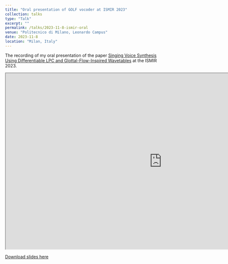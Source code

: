 ```yaml
---
title: "Oral presentation of GOLF vocoder at ISMIR 2023"
collection: talks
type: "Talk"
excerpt: ""
permalink: /talks/2023-11-8-ismir-oral
venue: "Politecnico di Milano, Leonardo Campus"
date: 2023-11-8
location: "Milan, Italy"
---
```


The recording of my oral presentation of the paper [Singing Voice Synthesis Using Differentiable LPC and Glottal-Flow-Inspired Wavetables](/publications/2023-11-4-golf) at the ISMIR 2023.

<iframe width="1024px" height="576px"
src="https://www.dropbox.com/scl/fi/26td67y7b1kcb3bxh63me/BPC_6.mp4?rlkey=rvztprv46xhulkk5kskfeem14&e=1&st=rlfr5rkk&raw=1"
allowfullscreen>
</iframe>


[Download slides here](https://github.com/yoyolicoris/presentations/tree/main/slides/2023/ismir.pdf)